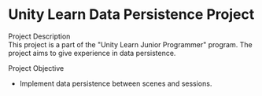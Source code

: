 # Unity Learn Data Persistence Project

Project Description  
This project is a part of the "Unity Learn Junior Programmer" program. The project aims to give experience  in data persistence.

Project Objective
* Implement data persistence between scenes and sessions.
